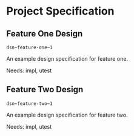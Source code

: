 # Project Specification

## Feature One Design
`dsn~feature-one~1`

An example design specification for feature one.

Needs: impl, utest

## Feature Two Design
`dsn~feature-two~1`

An example design specification for feature two.

Needs: impl, utest
